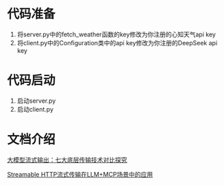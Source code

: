 # 代码准备

1. 将server.py中的fetch_weather函数的key修改为你注册的心知天气api key
2. 将client.py中的Configuration类中的api key修改为你注册的DeepSeek api key

# 代码启动

1. 启动server.py
2. 启动client.py

# 文档介绍

[大模型流式输出：七大底层传输技术对比探究](https://mp.weixin.qq.com/s/JuTLWTd8XnAIVBMYNQKLJw)

[Streamable HTTP流式传输在LLM+MCP场景中的应用](https://mp.weixin.qq.com/s/N21zHzBshjIMOZvRzBRRGA)